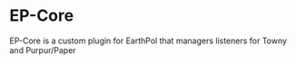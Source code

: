 # EP-Core
EP-Core is a custom plugin for EarthPol that managers listeners for Towny and Purpur/Paper